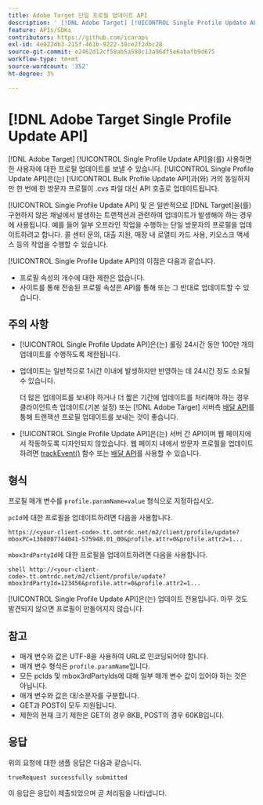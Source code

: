 ```yaml
---
title: Adobe Target 단일 프로필 업데이트 API
description: ' [!DNL Adobe Target] [!UICONTROL Single Profile Update API]을(를) 사용하여 단일 방문자의 프로필 데이터를  [!DNL Target](으)로 보내는 방법을 알아봅니다.'
feature: APIs/SDKs
contributors: https://github.com/icaraps
exl-id: 4e022db3-215f-461b-9222-38ce2f2dbc28
source-git-commit: e2462d12cf58ab5a588c13a96df5e6abafb9d675
workflow-type: tm+mt
source-wordcount: '352'
ht-degree: 3%

---
```


# [!DNL Adobe Target Single Profile Update API]

[!DNL Adobe Target] [!UICONTROL Single Profile Update API]을(를) 사용하면 한 사용자에 대한 프로필 업데이트를 보낼 수 있습니다. [!UICONTROL Single Profile Update API]은(는) [!UICONTROL Bulk Profile Update API]과(와) 거의 동일하지만 한 번에 한 방문자 프로필이 .cvs 파일 대신 API 호출로 업데이트됩니다.

[!UICONTROL Single Profile Update API] 및 은 일반적으로 [!DNL Target]을(를) 구현하지 않은 채널에서 발생하는 트랜잭션과 관련하여 업데이트가 발생해야 하는 경우에 사용됩니다. 예를 들어 일부 오프라인 작업을 수행하는 단일 방문자의 프로필을 업데이트하려고 합니다. 콜 센터 문의, 대출 지원, 매장 내 로열티 카드 사용, 키오스크 액세스 등의 작업을 수행할 수 있습니다.

[!UICONTROL Single Profile Update API]의 이점은 다음과 같습니다.

* 프로필 속성의 개수에 대한 제한은 없습니다.
* 사이트를 통해 전송된 프로필 속성은 API를 통해 또는 그 반대로 업데이트할 수 있습니다.

## 주의 사항

* [!UICONTROL Single Profile Update API]은(는) 롤링 24시간 동안 100만 개의 업데이트를 수행하도록 제한됩니다.
* 업데이트는 일반적으로 1시간 이내에 발생하지만 반영하는 데 24시간 정도 소요될 수 있습니다.

  더 많은 업데이트를 보내야 하거나 더 짧은 기간에 업데이트를 처리해야 하는 경우 클라이언트측 업데이트(기본 설정) 또는 [!DNL Adobe Target] 서버측 [배달 API](/help/dev/implement/delivery-api/overview.md)를 통해 트랜잭션 프로필 업데이트를 보내는 것이 좋습니다.

* [!UICONTROL Single Profile Update API]은(는) 서버 간 API이며 웹 페이지에서 작동하도록 디자인되지 않았습니다. 웹 페이지 내에서 방문자 프로필을 업데이트하려면 [trackEvent()](/help/dev/implement/client-side/atjs/atjs-functions/adobe-target-trackevent.md) 함수 또는 [배달 API](/help/dev/implement/delivery-api/overview.md)를 사용할 수 있습니다.

## 형식

프로필 매개 변수를 `profile.paramName=value` 형식으로 지정하십시오.

`pcId`에 대한 프로필을 업데이트하려면 다음을 사용합니다.

``````
https://<your-client-code>.tt.omtrdc.net/m2/client/profile/update?mboxPC=1368007744041-575948.01_00&profile.attr=0&profile.attr2=1...
``````

`mbox3rdPartyId`에 대한 프로필을 업데이트하려면 다음을 사용합니다.

``````
shell http://<your-client-code>.tt.omtrdc.net/m2/client/profile/update?mbox3rdPartyId=123456&profile.attr=0&profile.attr2=1...
``````

[!UICONTROL Single Profile Update API]은(는) 업데이트 전용입니다. 아무 것도 발견되지 않으면 프로필이 만들어지지 않습니다.

## 참고

* 매개 변수와 값은 UTF-8을 사용하여 URL로 인코딩되어야 합니다.
* 매개 변수 형식은 `profile.paramName`입니다.
* 모든 pcIds 및 mbox3rdPartyIds에 대해 일부 매개 변수 값이 있어야 하는 것은 아닙니다.
* 매개 변수와 값은 대/소문자를 구분합니다.
* GET과 POST이 모두 지원됩니다.
* 제한의 현재 크기 제한은 GET의 경우 8KB, POST의 경우 60KB입니다.

## 응답

위의 요청에 대한 샘플 응답은 다음과 같습니다.

`trueRequest successfully submitted`

이 응답은 응답이 제출되었으며 곧 처리됨을 나타냅니다.
